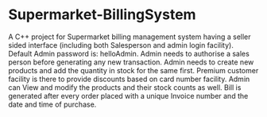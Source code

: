 # Supermarket-BillingSystem
A C++ project for Supermarket billing management system having a seller sided interface (including both Salesperson and admin login facility).
Default Admin password is: helloAdmin. 
Admin needs to authorise a sales person before generating any new transaction.
Admin needs to create new products and add the quantity in stock for the same first. 
Premium customer facility is there to provide discounts based on card number facility. 
Admin can View and modify the products and their stock counts as well. 
Bill is generated after every order placed with a unique Invoice number and the date and time of purchase.  
